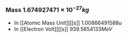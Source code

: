 ### Mass $1.674927471\times10^{-27}kg$
- In [[Atomic Mass Unit]][[s]] $1.00866491588u$
- In [[Electron Volt]][[s]] $939.5654133MeV$
